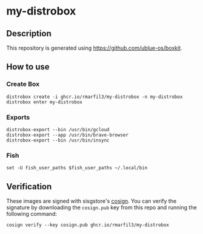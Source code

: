 # my-distrobox

## Description

This repository is generated using https://github.com/ublue-os/boxkit.

## How to use

### Create Box
    distrobox create -i ghcr.io/rmarfil3/my-distrobox -n my-distrobox
    distrobox enter my-distrobox

### Exports
    distrobox-export --bin /usr/bin/gcloud
    distrobox-export --app /usr/bin/brave-browser
    distrobox-export --bin /usr/bin/insync

### Fish
    set -U fish_user_paths $fish_user_paths ~/.local/bin

## Verification

These images are signed with sisgstore's [cosign](https://docs.sigstore.dev/cosign/overview/). You can verify the signature by downloading the `cosign.pub` key from this repo and running the following command:

    cosign verify --key cosign.pub ghcr.io/rmarfil3/my-distrobox
